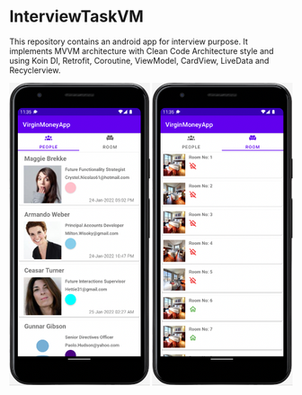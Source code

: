 # InterviewTaskVM

This repository contains an android app for interview purpose. It implements MVVM architecture with Clean Code Architecture style and using Koin DI, Retrofit, Coroutine, ViewModel, CardView, LiveData and Recyclerview.
<p align="center">
  <img src="https://github.com/KesavanPanneerselvam/InterviewTaskVM/blob/master/Screen1.png" width="250"/>
  <img src="https://github.com/KesavanPanneerselvam/InterviewTaskVM/blob/master/Screen2.png" width="250"/>
</p>
<br>
<br>
